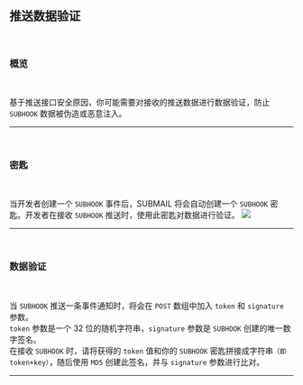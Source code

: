 ## 推送数据验证

<br>

### **概览**

<br>

基于推送接口安全原因，你可能需要对接收的推送数据进行数据验证，防止 `SUBHOOK` 数据被伪造或恶意注入。

---

<br>

### **密匙**

<br>

当开发者创建一个 `SUBHOOK` 事件后，SUBMAIL 将会自动创建一个 `SUBHOOK` 密匙。开发者在接收 `SUBHOOK` 推送时，使用此密匙对数据进行验证。
![](https://libraries.mysubmail.com/public/99040a5a4bb73c0f8ab0495dae84a27f/images/cf9339a27c17cca8bbb38ea5be699356.png)

---

<br>

### **数据验证**

<br>

当 `SUBHOOK` 推送一条事件通知时，将会在 `POST` 数组中加入 `token` 和 `signature` 参数。  
`token` 参数是一个 32 位的随机字符串，`signature` 参数是 `SUBHOOK` 创建的唯一数字签名。  
在接收 `SUBHOOK` 时，请将获得的 `token` 值和你的 `SUBHOOK` 密匙拼接成字符串`（即 token+key）`，随后使用 `MD5` 创建此签名，并与 `signature` 参数进行比对。

------


